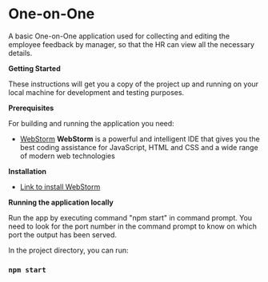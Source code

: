 #
# One-on-One

A basic One-on-One application used for collecting and editing the employee feedback by manager, so that the HR can view all the necessary details.

**Getting Started**

These instructions will get you a copy of the project up and running on your local machine for development and testing purposes.

**Prerequisites**

For building and running the application you need:

- [WebStorm](https://www.jetbrains.com/webstorm/) **WebStorm** is a powerful and intelligent IDE that gives you the best coding assistance for JavaScript, HTML and CSS and a wide range of modern web technologies

**Installation**

- [Link to install  WebStorm](https://www.jetbrains.com/webstorm/download/#section=linux)

**Running the application locally**

Run the app by executing command &quot;npm start&quot; in command prompt. You need to look for the port number in the command prompt to know on which port the output has been served.

In the project directory, you can run:

### `npm start`
